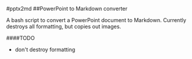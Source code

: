 #pptx2md
##PowerPoint to Markdown converter

A bash script to convert a PowerPoint document to Markdown. Currently destroys all formatting, but copies out images.

####TODO
+	don't destroy formatting
